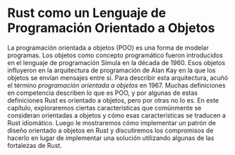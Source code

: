 # Rust como un Lenguaje de Programación Orientado a Objetos

<!-- Old link, do not remove -->

<a id="object-oriented-programming-features-of-rust"></a>

La programación orientada a objetos (POO) es una forma de modelar programas. Los
objetos como concepto programático fueron introducidos en el lenguaje de
programación Simula en la década de 1960. Esos objetos influyeron en la
arquitectura de programación de Alan Kay en la que los objetos se envían
mensajes entre sí. Para describir esta arquitectura, acuñó el término
*programación orientada a objetos* en 1967. Muchas definiciones en competencia
describen lo que es POO, y por algunas de estas definiciones Rust es
orientado a objetos, pero por otras no lo es. En este capítulo, exploraremos
ciertas características que comúnmente se consideran orientadas a objetos y cómo
esas características se traducen a Rust idiomático. Luego le mostraremos cómo
implementar un patrón de diseño orientado a objetos en Rust y discutiremos los
compromisos de hacerlo en lugar de implementar una solución utilizando algunas
de las fortalezas de Rust.
